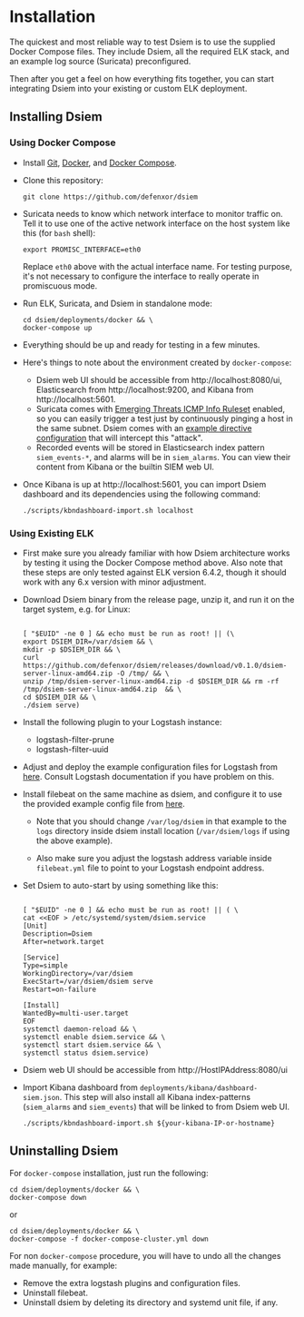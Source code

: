 # Installation
 
The quickest and most reliable way to test Dsiem is to use the supplied Docker Compose files. They include Dsiem, all the required ELK stack, and an example log source (Suricata) preconfigured.

Then after you get a feel on how everything fits together, you can start integrating Dsiem into your existing or custom ELK deployment.

## Installing Dsiem

### Using Docker Compose

* Install <a href="https://git-scm.com/downloads">Git</a>, <a href="https://www.docker.com/get-started">Docker</a>, and 
  <a href="https://docs.docker.com/compose/install/">Docker Compose</a>.

* Clone this repository:

    ```shell
    git clone https://github.com/defenxor/dsiem
    ```

* Suricata needs to know which network interface to monitor traffic on. Tell it to use one of the active network interface on the host system like this (for `bash` shell):

    ```shell
    export PROMISC_INTERFACE=eth0
    ```
  
    Replace `eth0` above with the actual interface name. For testing purpose, it's not necessary to configure the interface to really operate in promiscuous mode.

* Run ELK, Suricata, and Dsiem in standalone mode:
  
    ```shell
    cd dsiem/deployments/docker && \
    docker-compose up
    ```

* Everything should be up and ready for testing in a few minutes.

* Here's things to note about the environment created by `docker-compose`:
  
    * Dsiem web UI should be accessible from http://localhost:8080/ui, Elasticsearch from http://localhost:9200, and Kibana from http://localhost:5601.
    * Suricata comes with <a href="https://rules.emergingthreats.net/open/suricata/rules/emerging-icmp_info.rules">Emerging Threats ICMP Info Ruleset</a> enabled, so you can easily trigger a test just by continuously pinging a host in the same subnet. Dsiem comes with an <a href="https://github.com/defenxor/dsiem/blob/master/configs/directives_dsiem-backend-0_testing2.json"> example directive configuration</a> that will intercept this "attack".
    * Recorded events will be stored in Elasticsearch index pattern `siem_events-*`, and alarms will be in `siem_alarms`. You can view their content from Kibana or the builtin SIEM web UI.

* Once Kibana is up at http://localhost:5601, you can import Dsiem dashboard and its dependencies using the following command:

    ```shell
    ./scripts/kbndashboard-import.sh localhost
    ```

### Using Existing ELK

* First make sure you already familiar with how Dsiem architecture works by testing it using the Docker Compose method above. Also note that these steps are only tested against ELK version 6.4.2, though it should work with any 6.x version with minor adjustment.

* Download Dsiem binary from the release page, unzip it, and run it on the target system, e.g. for Linux:

    ```shell

    [ "$EUID" -ne 0 ] && echo must be run as root! || (\
    export DSIEM_DIR=/var/dsiem && \
    mkdir -p $DSIEM_DIR && \
    curl https://github.com/defenxor/dsiem/releases/download/v0.1.0/dsiem-server-linux-amd64.zip -O /tmp/ && \
    unzip /tmp/dsiem-server-linux-amd64.zip -d $DSIEM_DIR && rm -rf /tmp/dsiem-server-linux-amd64.zip  && \
    cd $DSIEM_DIR && \
    ./dsiem serve)
    
    ```

* Install the following plugin to your Logstash instance:
    * logstash-filter-prune
    * logstash-filter-uuid

* Adjust and deploy the example configuration files for Logstash from <a href="https://github.com/defenxor/dsiem/tree/master/deployments/docker/conf/logstash">here</a>. Consult
  Logstash documentation if you have problem on this.

* Install filebeat on the same machine as dsiem, and configure it to use the provided example config file from <a href="https://github.com/defenxor/dsiem/tree/master/deployments/docker/conf/filebeat">here</a>.

    * Note that you should change `/var/log/dsiem` in that example to the `logs` directory inside dsiem install location (`/var/dsiem/logs` if using the above example).
  
    * Also make sure you adjust the logstash address variable inside `filebeat.yml` file to point to your Logstash endpoint address.

* Set Dsiem to auto-start by using something like this:
  
    ```shell

    [ "$EUID" -ne 0 ] && echo must be run as root! || ( \
    cat <<EOF > /etc/systemd/system/dsiem.service 
    [Unit]
    Description=Dsiem
    After=network.target

    [Service]
    Type=simple
    WorkingDirectory=/var/dsiem
    ExecStart=/var/dsiem/dsiem serve
    Restart=on-failure

    [Install]
    WantedBy=multi-user.target
    EOF
    systemctl daemon-reload && \
    systemctl enable dsiem.service && \
    systemctl start dsiem.service && \
    systemctl status dsiem.service)
    ```
* Dsiem web UI should be accessible from http://HostIPAddress:8080/ui

* Import Kibana dashboard from `deployments/kibana/dashboard-siem.json`. This step will also install all Kibana index-patterns (`siem_alarms` and `siem_events`) that will be linked to from Dsiem web UI.

    ```shell
    ./scripts/kbndashboard-import.sh ${your-kibana-IP-or-hostname}
    ```

## Uninstalling Dsiem

For `docker-compose` installation, just run the following:

```shell
cd dsiem/deployments/docker && \
docker-compose down
```
or
```shell
cd dsiem/deployments/docker && \
docker-compose -f docker-compose-cluster.yml down
```

For non `docker-compose` procedure, you will have to undo all the changes made manually, for example:

* Remove the extra logstash plugins and configuration files.
* Uninstall filebeat.
* Uninstall dsiem by deleting its directory and systemd unit file, if any.
